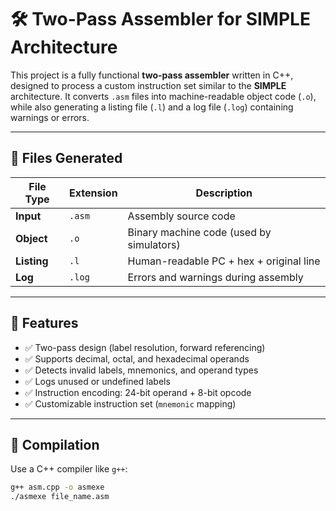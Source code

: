 # 🛠️ Two-Pass Assembler for SIMPLE Architecture

This project is a fully functional **two-pass assembler** written in C++, designed to process a custom instruction set similar to the **SIMPLE** architecture. It converts `.asm` files into machine-readable object code (`.o`), while also generating a listing file (`.l`) and a log file (`.log`) containing warnings or errors.

---

## 📁 Files Generated

| File Type        | Extension | Description                                  |
|------------------|-----------|----------------------------------------------|
| **Input**        | `.asm`    | Assembly source code                         |
| **Object**       | `.o`      | Binary machine code (used by simulators)     |
| **Listing**      | `.l`      | Human-readable PC + hex + original line      |
| **Log**          | `.log`    | Errors and warnings during assembly          |

---

## 🧠 Features

- ✅ Two-pass design (label resolution, forward referencing)
- ✅ Supports decimal, octal, and hexadecimal operands
- ✅ Detects invalid labels, mnemonics, and operand types
- ✅ Logs unused or undefined labels
- ✅ Instruction encoding: 24-bit operand + 8-bit opcode
- ✅ Customizable instruction set (`mnemonic` mapping)

---

## 🔧 Compilation

Use a C++ compiler like `g++`:

```bash
g++ asm.cpp -o asmexe
./asmexe file_name.asm
